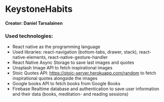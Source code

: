 # KeystoneHabits
#### Creator: Daniel Tarsalainen

### Used technologies:
- React native as the programming language
- Used libraries: react-navigation (bottom-tabs, drawer, stack), react-native-elements, react-native-gesture-handler
- React Native Async Storage to save last images and quotes
- Unsplash Image API to fetch inspirational images
- Stoic Quotes API: https://stoic-server.herokuapp.com/random to fetch inspirational quotes alongside the images
- Google books API to fetch books from Google Books
- Firebase Realtime database and authentication to save user information and their data (books, meditation- and reading sessions)

